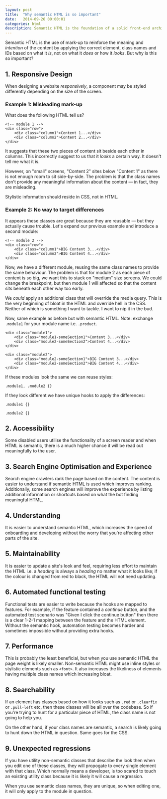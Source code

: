 ```yaml
---
layout: post
title:  "Why semantic HTML is so important"
date:   2014-09-26 09:00:01
categories: html
description: Semantic HTML is the foundation of a solid front-end architecture. Find out why.
---
```


Semantic HTML is the use of mark-up to reinforce the meaning and *intention* of the content by applying the correct element, class names and IDs based on what it *is*, not on what it *does* or how it *looks*. But why is this so important?

## 1. Responsive Design

When designing a website *responsively*, a component may be styled differently depending on the size of the screen.

### Example 1: Misleading mark-up

What does the following HTML tell us?

	<!-- module 1 -->
	<div class="row">
		<div class="column1">Content 1...</div>
		<div class="column2">Content 2...</div>
	</div>

It suggests that these two pieces of content sit beside each other in columns. This incorrectly suggest to us that it *looks* a certain way. It doesn't tell me what it is.

However, on "small" screens, "Content 2" sites below "Content 1" as there is not enough room to sit side-by-side. The problem is that the class names don't provide any meaningful information about the content &mdash; in fact, they are misleading.

Stylistic information should reside in CSS, not in HTML.

### Example 2: No way to target differences

It appears these classes are great because they are reusable &mdash; but they actually cause trouble. Let's expand our previous example and introduce a second module:

	<!-- module 2 -->
	<div class="row">
		<div class="column1">BIG Content 3...</div>
		<div class="column2">BIG Content 4...</div>
	</div>

Now, we have a different module, reusing the same class names to provide the same behaviour. The problem is that for module 2 as each piece of content is so big, we want this to stack on "medium" size screens. We could change the breakpoint, but then module 1 will  affected so that the content sits beneath each other way too early.

We *could* apply an additional class that will override the media query. This is the very beginning of bloat in the HTML and override hell in the CSS. Neither of which is something I want to tackle. I want to nip it in the bud.

Now, same example as before but with semantic HTML. Note: exchange `.module1` for your module name i.e. `.product`.

	<div class="module1">
		<div class="module1-someSection1">Content 3...</div>
		<div class="module2-someSection2">Content 4...</div>
	</div>

	<div class="module2">
		<div class="module2-someSection1">BIG Content 3...</div>
		<div class="module2-someSection2">BIG Content 4...</div>
	</div>

If these modules look the same we can reuse styles:

	.module1, .module2 {}

If they look different we have unique hooks to apply the differences:

	.module1 {}

	.module2 {}

## 2. Accessibility

Some disabled users utilise the functionality of a screen reader and when HTML is semantic, there is a much higher chance it will be read out meaningfully to the user.

## 3. Search Engine Optimisation and Experience

Search engine crawlers rank the page based on the content. The content is easier to understand if semantic HTML is used which improves ranking. Additionally, some search engines will improve the experience by listing additional information or shortcuts based on what the bot finding meaningful HTML.

## 4. Understanding

It is easier to understand semantic HTML, which increases the speed of onboarding and developing without the worry that you're affecting other parts of the site.

## 5. Maintainability

It is easier to update a site's look and feel, requiring less effort to maintain the HTML i.e. a *heading* is always a *heading* no matter what it looks like; if the colour is changed from red to black, the HTML will not need updating.

## 6. Automated functional testing

Functional tests are easier to write because the hooks are mapped to features. For example, if the feature contained a *continue* button, and the automated test scenario was "Given I click the continue button" then there is a clear 1-2-1 mapping between the feature and the HTML element. Without the semantic hook, automation testing becomes harder and sometimes impossible without providing extra hooks.

## 7. Performance

This is probably the least beneficial, but when you use semantic HTML the page weight is likely smaller. Non-semantic HTML might use inline styles or stylistic elements such as `<font>`. It also increases the likeliness of elements having multiple class names which increasing bloat.

## 8. Searchability

If an element has classes based on how it looks such as `.red` or `.clearfix` or `.pull-left` etc, then these classes will be all over the codebase. So if you're trying to hunt for a particular piece of HTML, the class name is not going to help you.

On the other hand, if your class names are semantic, a search is likely going to hunt down the HTML in question. Same goes for the CSS.

## 9. Unexpected regressions

If you have utility non-semantic classes that describe the look  then when you edit one of these classes, they will propogate to every single element with that class. Which normally means a developer, is too scared to touch an existing utility class because it is likely it will cause a regression.

When you use semantic class names, they are unique, so when editing one, it will only apply to the module in question.